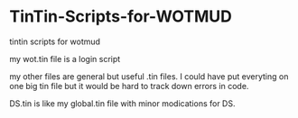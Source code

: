 # TinTin-Scripts-for-WOTMUD
tintin scripts for wotmud


my wot.tin file is a login script

my other files are general but useful .tin files. I could have put everyting on one big tin file but it would be hard to track down errors in code. 

DS.tin is like my global.tin file with minor modications for DS. 
